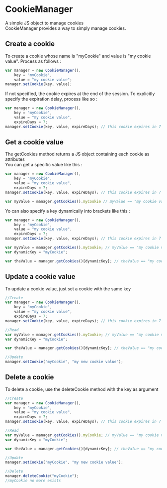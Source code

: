 # CookieManager
A simple JS object to manage cookies\
CookieManager provides a way to simply manage cookies.

## Create a cookie
To create a cookie whose name is "myCookie" and value is "my cookie value". Process as follows :

```javascript
var manager = new CookieManager(),
    key = "myCookie",
    value = "my cookie value";
manager.setCookie(key, value);
```
If not specified, the cookie expires at the end of the session.
To explicitly specify the expiration delay, process like so :

```javascript
var manager = new CookieManager(),
    key = "myCookie",
    value = "my cookie value",
    expireDays = 7;
manager.setCookie(key, value, expireDays); // this cookie expires in 7 days
```

## Get a cookie value
The getCookies method returns a JS object containing each cookie as attributes\
You can get a specific value like this :

```javascript
var manager = new CookieManager(),
    key = "myCookie",
    value = "my cookie value",
    expireDays = 7;
manager.setCookie(key, value, expireDays); // this cookie expires in 7 days

var myValue = manager.getCookies().myCookie // myValue == "my cookie value"
```
Yo can also specify a key dynamically into brackets like this :

```javascript
var manager = new CookieManager(),
    key = "myCookie",
    value = "my cookie value",
    expireDays = 7;
manager.setCookie(key, value, expireDays); // this cookie expires in 7 days

var myValue = manager.getCookies().myCookie; // myValue == "my cookie value"
var dynamicKey = "myCookie";

var theValue = manager.getCookies()[dynamicKey]; // theValue == "my cookie value"
```

## Update a cookie value
To update a cookie value, just set a cookie with the same key

```javascript
//Create
var manager = new CookieManager(),
    key = "myCookie",
    value = "my cookie value",
    expireDays = 7;
manager.setCookie(key, value, expireDays); // this cookie expires in 7 days

//Read
var myValue = manager.getCookies().myCookie; // myValue == "my cookie value"
var dynamicKey = "myCookie";

var theValue = manager.getCookies()[dynamicKey]; // theValue == "my cookie value"

//Update
manager.setCookie("myCookie", "my new cookie value");
```

## Delete a cookie
To delete a cookie, use the deleteCookie method with the key as argument

```javascript
//Create
var manager = new CookieManager(),
    key = "myCookie",
    value = "my cookie value",
    expireDays = 7;
manager.setCookie(key, value, expireDays); // this cookie expires in 7 days

//Read
var myValue = manager.getCookies().myCookie; // myValue == "my cookie value"
var dynamicKey = "myCookie";

var theValue = manager.getCookies()[dynamicKey]; // theValue == "my cookie value"

//Update
manager.setCookie("myCookie", "my new cookie value");

//Delete
manager.deleteCookie("myCookie");
//myCookie no more exists
```
